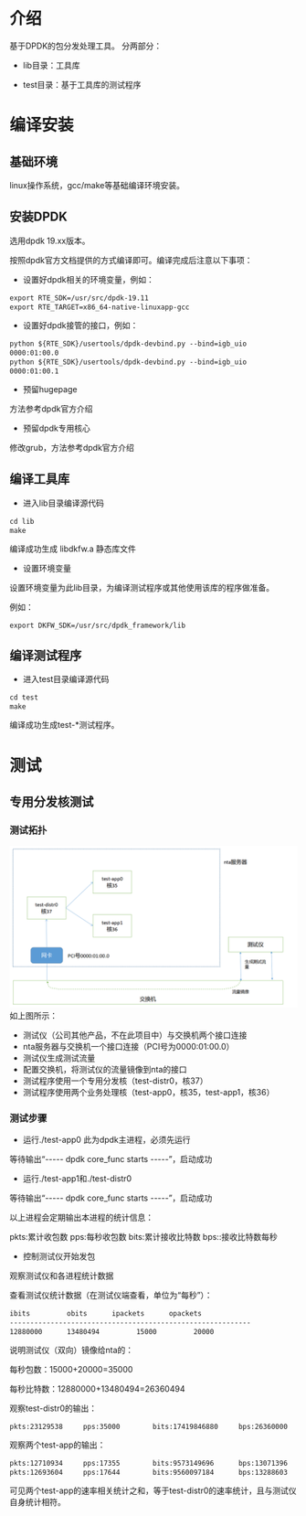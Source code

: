 # 介绍
基于DPDK的包分发处理工具。
分两部分：

 - lib目录：工具库
 
 - test目录：基于工具库的测试程序

# 编译安装
## 基础环境
linux操作系统，gcc/make等基础编译环境安装。
## 安装DPDK

选用dpdk 19.xx版本。

按照dpdk官方文档提供的方式编译即可。编译完成后注意以下事项：

 - 设置好dpdk相关的环境变量，例如：
```shell
export RTE_SDK=/usr/src/dpdk-19.11
export RTE_TARGET=x86_64-native-linuxapp-gcc
```
 - 设置好dpdk接管的接口，例如：
```shell
python ${RTE_SDK}/usertools/dpdk-devbind.py --bind=igb_uio 0000:01:00.0
python ${RTE_SDK}/usertools/dpdk-devbind.py --bind=igb_uio 0000:01:00.1
```
 - 预留hugepage
 
 方法参考dpdk官方介绍
 
 - 预留dpdk专用核心
 
 修改grub，方法参考dpdk官方介绍
 
## 编译工具库

- 进入lib目录编译源代码

```shell
cd lib
make
```
编译成功生成 libdkfw.a 静态库文件

- 设置环境变量

设置环境变量为此lib目录，为编译测试程序或其他使用该库的程序做准备。

例如：
```shell
export DKFW_SDK=/usr/src/dpdk_framework/lib
```

## 编译测试程序
- 进入test目录编译源代码
 ```shell
cd test
make
```
编译成功生成test-\*测试程序。

# 测试
## 专用分发核测试
### 测试拓扑
![image](https://github.com/vanlink/dpdk_framework/blob/master/img/test1.png)
如上图所示：
 - 测试仪（公司其他产品，不在此项目中）与交换机两个接口连接
 - nta服务器与交换机一个接口连接（PCI号为0000:01:00.0）
 - 测试仪生成测试流量
 - 配置交换机，将测试仪的流量镜像到nta的接口
 - 测试程序使用一个专用分发核（test-distr0，核37）
 - 测试程序使用两个业务处理核（test-app0，核35，test-app1，核36）
### 测试步骤
 - 运行./test-app0
此为dpdk主进程，必须先运行

等待输出“----- dpdk core_func starts -----”，启动成功

- 运行./test-app1和./test-distr0

等待输出“----- dpdk core_func starts -----”，启动成功

以上进程会定期输出本进程的统计信息：

pkts:累计收包数   pps:每秒收包数    bits:累计接收比特数    bps::接收比特数每秒

- 控制测试仪开始发包

观察测试仪和各进程统计数据

查看测试仪统计数据（在测试仪端查看，单位为“每秒”）：

``` 
ibits         obits      ipackets      opackets 
-----------------------------------------------------------
12880000      13480494         15000         20000 
```
说明测试仪（双向）镜像给nta的：

每秒包数：15000+20000=35000

每秒比特数：12880000+13480494=‭26360494‬

观察test-distr0的输出：
```
pkts:23129538     pps:35000        bits:17419846880     bps:26360000 
```

观察两个test-app的输出：
```
pkts:12710934     pps:17355        bits:9573149696      bps:13071396
pkts:12693604     pps:17644        bits:9560097184      bps:13288603
```

可见两个test-app的速率相关统计之和，等于test-distr0的速率统计，且与测试仪自身统计相符。

